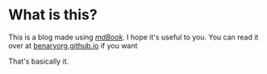 # What is this?

This is a blog made using [*mdBook*](https://github.com/rust-lang/mdBook).
I hope it's useful to you.
You can read it over at [benaryorg.github.io](https://benaryorg.github.io) if you want

That's basically it.

